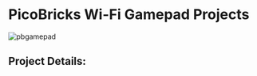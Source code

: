 # PicoBricks Wi-Fi Gamepad Projects
![pbgamepad](https://github.com/selimgayretli/PB_wifi_gamepad/assets/113355046/9addb374-49cf-4f13-ae94-3ac3352bfc8e)
## Project Details:
